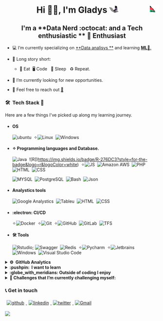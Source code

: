 # <div style="text-align: center">Hi 👋🏻, I'm **Gladys** <img src="giphy.gif" height="25" width="30"><img src="kenya.gif" height="30" width="30" align ="right"> </div>
## <center> I'm a **Data Nerd  :octocat: and a  Tech enthusiastic **  **:penguin: Enthusiast** </center>

- 💻 I’m currently specializing on <u>**Data analisys **</u> and learning <u>**ML**📱.</u>

- 📖 Long story short:

  - :poultry_leg: Eat&nbsp; :desktop_computer: Code &nbsp; :sleeping_bed:	 Sleep &nbsp; ♻️ Repeat.

- 🔭 I’m currently looking for new opportunities.
- 💬 Feel free to reach out <a href="mailto:mwangiwairimug@gmail.com?subject=From Your Github Buddy">:email:</a>

### 🛠 &nbsp;Tech Stack :brain:

Here are a few things I've picked up along my learning journey.
- #### OS
  ![ubuntu](https://img.shields.io/badge/Ubuntu-E95420?style=for-the-badge&logo=ubuntu&logoColor=white)&nbsp;
  ✧![Linux](https://img.shields.io/badge/-Linux-05122A?style=flat&logo=Linux&)&nbsp;
  ![Windows](https://img.shields.io/badge/Windows-0078D6?style=for-the-badge&logo=windows&logoColor=white)&nbsp;
  

- #### ✧ Programming languages and Database.

  ![Java](https://img.shields.io/badge/-Java-05122A?style=flat&logo=java&logoColor=red)&nbsp;
  ![R])https://img.shields.io/badge/R-276DC3?style=for-the-badge&logo=r&logoColor=white)&nbsp;
  ✧![JS](https://img.shields.io/badge/-Express%20Js-05122A?style=FLAT&logo=node&logoColor=FFA518)&nbsp;
  ![Amazon AWS](https://img.shields.io/badge/Amazon_AWS-232F3E?style=for-the-badge&logo=amazon-aws&logoColor=white)&nbsp;
  ![PHP](https://img.shields.io/badge/-PHP-05122A?style=flat&logo=PHP)&nbsp;  
  ![HTML](https://img.shields.io/badge/-HTML5-05122A?style=social&logo=HTML5)&nbsp;
  ![CSS](https://img.shields.io/badge/-CSS-05122A?style=social&logo=CSS3)&nbsp;
  
  ![MYSQL](https://img.shields.io/badge/-MYSQL-05122A?style=flat&logo=MYSQL&logoColor=blue)&nbsp;
  ![PostgreSQL](https://img.shields.io/badge/-PostgreSQL-05122A?style=flat&logo=PostgreSQL&logoColor=blue)&nbsp;
  ![Bash](https://img.shields.io/badge/-Bash-05122A?style=flat&logo=gnu-bash&logoColor=success)&nbsp;
  ![Json](https://img.shields.io/badge/-Json-05122A?style=flat&logo=Json)&nbsp;
  

- #### Analystics  tools
  ![Google Analystics](https://img.shields.io/badge/Google%20Analytics-E37400?style=for-the-badge&logo=google%20analytics&logoColor=white)&nbsp;
  ![Tableu](https://img.shields.io/badge/Tableau-E97627?style=for-the-badge&logo=Tableau&logoColor=white)&nbsp;
  ![HTML](https://img.shields.io/badge/-HTML5-05122A?style=social&logo=HTML5)&nbsp;
  ![CSS](https://img.shields.io/badge/-CSS-05122A?style=social&logo=CSS3)&nbsp;


- #### :electron:	 CI/CD

  ✧![Docker](https://img.shields.io/badge/-Docker-05122A?style=flat&logo=Docker)&nbsp;
  ✧![Git](https://img.shields.io/badge/-Git-05122A?style=flat&logo=git)&nbsp;
  ✧![GitHub](https://img.shields.io/badge/-GitHub-05122A?style=flat&logo=github)&nbsp;
  ![GitLab](https://img.shields.io/badge/-GitHub-05122A?style=flat&logo=gitlab)&nbsp;
  ![TFS](https://img.shields.io/badge/-TFS-05122A?style=flat&logo=tfs&logoColor=blue)&nbsp;

- #### 🛠 Tools
  ![Rstudio](https://img.shields.io/badge/RStudio-75AADB?style=for-the-badge&logo=RStudio&logoColor=white); 
  ![Swagger](https://img.shields.io/badge/-Swagger-05122A?style=plastic&logo=Swagger&logoColor=green)&nbsp;
  ![Redis](https://img.shields.io/badge/-Redis-05122A?style=plastic&logo=Redis&logoColor=red)&nbsp;
  ✧![Pycharm](https://img.shields.io/badge/PyCharm-000000.svg?&style=for-the-badge&logo=PyCharm&logoColor=white)&nbsp;
  ✧![Jetbrains](https://img.shields.io/badge/-Jetbrains-05122A?style=plastic&logo=Intellij-idea&logoColor=#FF7439)&nbsp;
  ![Windows](https://img.shields.io/badge/-windows-05122A?style=plastic&logo=windows&logoColor=blue)&nbsp;
  ![Visual Studio Code](https://img.shields.io/badge/-Visual%20Studio%20Code-05122A?style=plastic&logo=visual-studio-code&logoColor=007ACC)&nbsp;

<details>
<summary><b> ⚙️ &nbsp;GitHub Analytics</b></summary>
<br>

<!--START_SECTION:waka-->

```text
No activity tracked
```

<!--END_SECTION:waka-->

</details>

<details>
<summary><b> :pushpin: &nbsp;I want to learn </b></summary>

  - Machine Learning
  - Visual Analytics 
  - AWS
  - Data Engineering 
  - Database management
</details>
<details>
<summary><b>:globe_with_meridians: Outside of coding I enjoy</b></summary>

- Listening to music :musical_note:
- Tech Documentaries,Geeky Sitcoms :vulcan_salute:
- Hiking
- Adventure
</details>

<details>
<summary> <b>🌱 Challenges that I’m currently challenging myself:</b></summary>
<br>
<!-- gif Image -->
<img src="life_balance.gif" alt="side Image" width="250" height="250" />
</details>


### 📞 Get in touch

<p>
<a href="https://github.com/kennguch"><img alt="github" width="7%" style="padding:5px" src="https://img.icons8.com/clouds/100/000000/github.png"/>
</a>
<a href="https://www.linkedin.com/in/gladys-w-mwangi-a3876a124"><img alt="linkedin" width="7%" style="padding:5px" src="https://img.icons8.com/clouds/100/000000/linkedin.png"/>
</a>
<a href="https://twitter.com/GladysMwangi"><img alt="twitter" width="7%" style="padding:5px" src="https://img.icons8.com/clouds/100/000000/twitter.png"/>
</a>
<a href="mailto:mwangiwairimug@gmail.com?subject=From Your Github Buddy"><img alt="Gmail" width="7%" style="padding:5px" src="https://img.icons8.com/clouds/100/000000/gmail.png"/>
</a>

</p>


![](https://komarev.com/ghpvc/?username=GladysMwangi&color=green)
